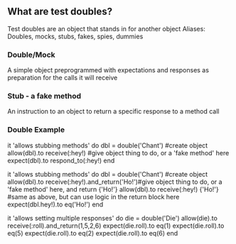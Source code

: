 ## What are test doubles?
Test doubles are an object that stands in for another object
Aliases: Doubles, mocks, stubs, fakes, spies, dummies

### Double/Mock
A simple object preprogrammed with expectations and responses as preparation for the calls it will receive

### Stub - a fake method
An instruction to an object to return a specific response to a method call

### Double Example
it 'allows stubbing methods' do
    dbl = double('Chant') #create object
    allow(dbl).to receive(:hey!) #give object thing to do, or a 'fake method' here
    expect(dbl).to respond_to(:hey!)
end

it 'allows stubbing methods' do
    dbl = double('Chant') #create object
    allow(dbl).to receive(:hey!).and_return('Ho!')#give object thing to do, or a 'fake method' here, and return {'Ho!'}
    allow(dbl).to receive(:hey!) {'Ho!'} #same as above, but can use logic in the return block here
    expect(dbl.hey!).to eq('Ho!')
end

it 'allows setting multiple responses' do
    die = double('Die')
    allow(die).to receive(:roll).and_return(1,5,2,6)
    expect(die.roll).to eq(1)
    expect(die.roll).to eq(5)
    expect(die.roll).to eq(2)
    expect(die.roll).to eq(6)
end
